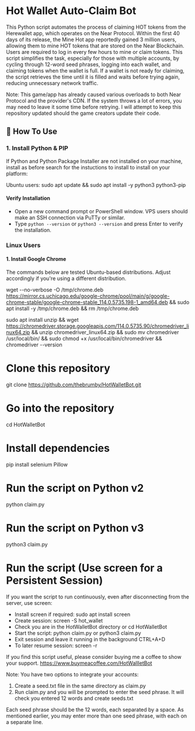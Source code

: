 # Hot Wallet Auto-Claim Bot

This Python script automates the process of claiming HOT tokens from the Herewallet app, which operates on the Near Protocol. Within the first 40 days of its release, the Mine Hot app reportedly gained 3 million users, allowing them to mine HOT tokens that are stored on the Near Blockchain. Users are required to log in every few hours to mine or claim tokens. This script simplifies the task, especially for those with multiple accounts, by cycling through 12-word seed phrases, logging into each wallet, and claiming tokens when the wallet is full. If a wallet is not ready for claiming, the script retrieves the time until it is filled and waits before trying again, reducing unnecessary network traffic.

Note: This game/app has already caused various overloads to both Near Protocol and the provider's CDN.
If the system throws a lot of errors, you may need to leave it some time before retrying.
I will attempt to keep this repository updated should the game creators update their code.

## 🚀 How To Use


### 1. Install Python & PIP

If Python and Python Package Installer are not installed on your machine, install as before search for the instuctions to install to install on your platform:

Ubuntu users: 
sudo apt update && sudo apt install -y python3 python3-pip

#### Verify Installation

- Open a new command prompt or PowerShell window. VPS users should make an SSH connection via PuTTy or similar.
- Type `python --version` or `python3 --version` and press Enter to verify the installation.

### Linux Users

#### 1. Install Google Chrome

The commands below are tested Ubuntu-based distributions. Adjust accordingly if you're using a different distribution.

wget --no-verbose -O /tmp/chrome.deb https://mirror.cs.uchicago.edu/google-chrome/pool/main/g/google-chrome-stable/google-chrome-stable_114.0.5735.198-1_amd64.deb && sudo apt install -y /tmp/chrome.deb && rm /tmp/chrome.deb

sudo apt install unzip && wget https://chromedriver.storage.googleapis.com/114.0.5735.90/chromedriver_linux64.zip && unzip chromedriver_linux64.zip && sudo mv chromedriver /usr/local/bin/ && sudo chmod +x /usr/local/bin/chromedriver && chromedriver --version

# Clone this repository
git clone https://github.com/thebrumby/HotWalletBot.git

# Go into the repository
cd HotWalletBot

# Install dependencies
pip install selenium Pillow


# Run the script on Python v2
python claim.py
# Run the script on Python v3
python3 claim.py


# Run the script (Use screen for a Persistent Session)

If you want the script to run continuously, even after disconnecting from the server, use screen:

- Install screen if required: sudo apt install screen
- Create session: screen -S hot_wallet
- Check you are in the HotWalletBot directory or cd HotWalletBot
- Start the script: python claim.py or python3 claim.py
- Exit session and leave it running in the background CTRL+A+D
- To later resume session: screen -r

If you find this script useful, please consider buying me a coffee to show your support.
https://www.buymeacoffee.com/HotWallletBot

Note: You have two options to integrate your accounts:
1) Create a seed.txt file in the same directory as claim.py
2) Run claim.py and you will be prompted to enter the seed phrase. It will check you entered 12 words and create seeds.txt

Each seed phrase should be the 12 words, each separated by a space.
As mentioned earlier, you may enter more than one seed phrase, with each on a separate line.